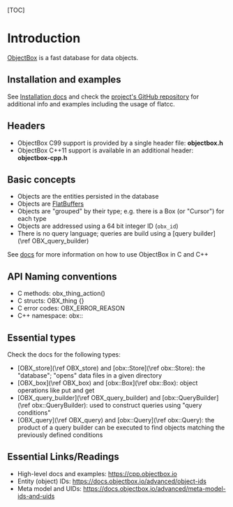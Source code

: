 [TOC]

Introduction
============
[ObjectBox](https://objectbox.io/) is a fast database for data objects.

Installation and examples
------------------------- 
See [Installation docs](https://cpp.objectbox.io/installation) and check the [project's GitHub repository](https://github.com/objectbox/objectbox-c) for additional info and examples including the usage of flatcc.

Headers
-------------
* ObjectBox C99 support is provided by a single header file: **objectbox.h**
* ObjectBox C++11 support is available in an additional header: **objectbox-cpp.h**

Basic concepts
--------------
* Objects are the entities persisted in the database
* Objects are [FlatBuffers](https://google.github.io/flatbuffers/)
* Objects are "grouped" by their type; e.g. there is a Box (or "Cursor") for each type
* Objects are addressed using a 64 bit integer ID (`obx_id`)
* There is no query language; queries are build using a [query builder](\ref OBX_query_builder)

See [docs](https://cpp.objectbox.io) for more information on how to use ObjectBox in C and C++

API Naming conventions
----------------------
* C methods: obx_thing_action()
* C structs: OBX_thing {}
* C error codes: OBX_ERROR_REASON
* C++ namespace: obx::

Essential types
-----------------
Check the docs for the following types:

* [OBX_store](\ref OBX_store) and [obx::Store](\ref obx::Store): the "database"; "opens" data files in a given directory
* [OBX_box](\ref OBX_box) and [obx::Box](\ref obx::Box): object operations like put and get  
* [OBX_query_builder](\ref OBX_query_builder) and [obx::QueryBuilder](\ref obx::QueryBuilder): used to construct queries using "query conditions"  
* [OBX_query](\ref OBX_query) and [obx::Query](\ref obx::Query): the product of a query builder can be executed to find objects matching the previously defined conditions  

Essential Links/Readings
------------------------
* High-level docs and examples: https://cpp.objectbox.io
* Entity (object) IDs: https://docs.objectbox.io/advanced/object-ids
* Meta model and UIDs: https://docs.objectbox.io/advanced/meta-model-ids-and-uids
